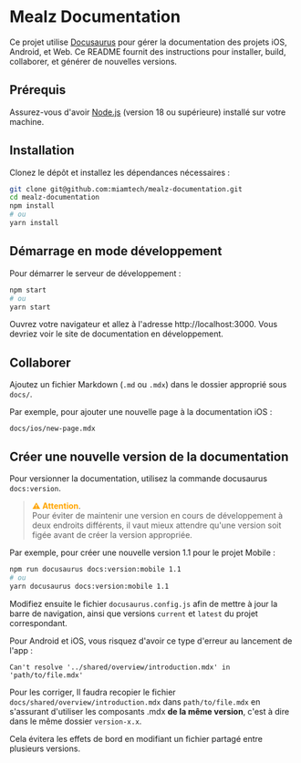 # Mealz Documentation

Ce projet utilise [Docusaurus](https://docusaurus.io/) pour gérer la documentation des projets iOS, Android, et Web. Ce README fournit des instructions pour installer, build, collaborer, et générer de nouvelles versions.

## Prérequis

Assurez-vous d'avoir [Node.js](https://nodejs.org/) (version 18 ou supérieure) installé sur votre machine.

## Installation

Clonez le dépôt et installez les dépendances nécessaires :

```bash
git clone git@github.com:miamtech/mealz-documentation.git
cd mealz-documentation
npm install
# ou
yarn install
```

## Démarrage en mode développement

Pour démarrer le serveur de développement :

```bash
npm start
# ou
yarn start
```

Ouvrez votre navigateur et allez à l'adresse http://localhost:3000. Vous devriez voir le site de documentation en développement.

## Collaborer

Ajoutez un fichier Markdown (`.md` ou `.mdx`) dans le dossier approprié sous `docs/`.

Par exemple, pour ajouter une nouvelle page à la documentation iOS :

`docs/ios/new-page.mdx`

## Créer une nouvelle version de la documentation

Pour versionner la documentation, utilisez la commande docusaurus `docs:version`.

> <span style="color:orange">**⚠️ Attention**</span>.  
> Pour éviter de maintenir une version en cours de développement à deux endroits différents, il vaut mieux attendre qu'une version soit figée avant de créer la version appropriée.

Par exemple, pour créer une nouvelle version 1.1 pour le projet Mobile :

```bash
npm run docusaurus docs:version:mobile 1.1
# ou
yarn docusaurus docs:version:mobile 1.1
```

Modifiez ensuite le fichier `docusaurus.config.js` afin de mettre à jour la barre de navigation, ainsi que versions `current` et `latest` du projet correspondant.

Pour Android et iOS, vous risquez d'avoir ce type d'erreur au lancement de l'app :

```
Can't resolve '../shared/overview/introduction.mdx' in 'path/to/file.mdx'
```

Pour les corriger, Il faudra recopier le fichier `docs/shared/overview/introduction.mdx` dans `path/to/file.mdx` en s'assurant d'utiliser les composants .mdx
**de la même version**, c'est à dire dans le même dossier `version-x.x`. 

Cela évitera les effets de bord en modifiant un fichier partagé entre plusieurs versions.
